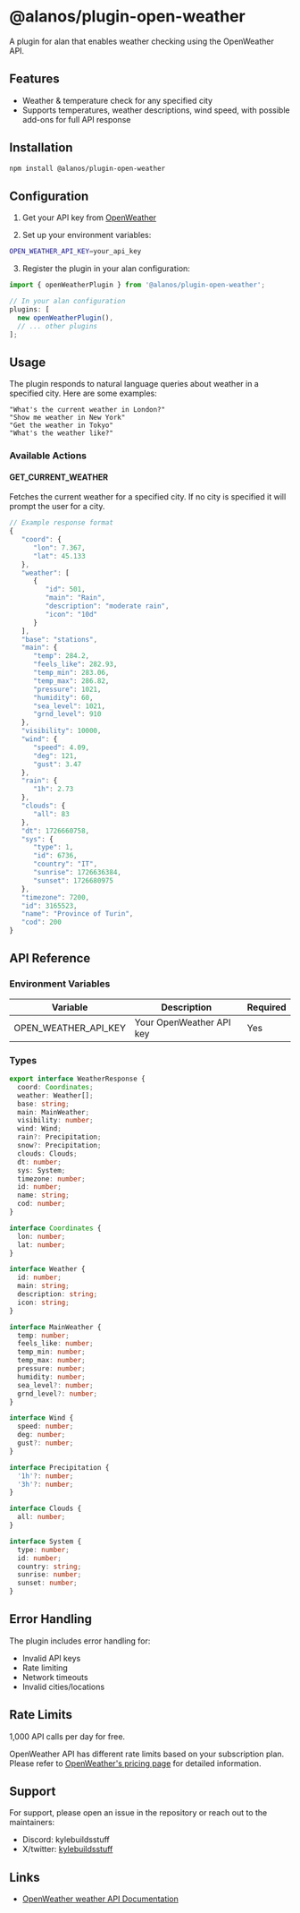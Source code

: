 # @alanos/plugin-open-weather

A plugin for alan that enables weather checking using the OpenWeather API.

## Features

- Weather & temperature check for any specified city
- Supports temperatures, weather descriptions, wind speed, with possible add-ons for full API response

## Installation

```bash
npm install @alanos/plugin-open-weather
```

## Configuration

1. Get your API key from [OpenWeather](https://openweathermap.org/api)

2. Set up your environment variables:

```bash
OPEN_WEATHER_API_KEY=your_api_key
```

3. Register the plugin in your alan configuration:

```typescript
import { openWeatherPlugin } from '@alanos/plugin-open-weather';

// In your alan configuration
plugins: [
  new openWeatherPlugin(),
  // ... other plugins
];
```

## Usage

The plugin responds to natural language queries about weather in a specified city. Here are some examples:

```plaintext
"What's the current weather in London?"
"Show me weather in New York"
"Get the weather in Tokyo"
"What's the weather like?"
```

### Available Actions

#### GET_CURRENT_WEATHER

Fetches the current weather for a specified city. If no city is specified it will prompt the user for a city.

```typescript
// Example response format
{
   "coord": {
      "lon": 7.367,
      "lat": 45.133
   },
   "weather": [
      {
         "id": 501,
         "main": "Rain",
         "description": "moderate rain",
         "icon": "10d"
      }
   ],
   "base": "stations",
   "main": {
      "temp": 284.2,
      "feels_like": 282.93,
      "temp_min": 283.06,
      "temp_max": 286.82,
      "pressure": 1021,
      "humidity": 60,
      "sea_level": 1021,
      "grnd_level": 910
   },
   "visibility": 10000,
   "wind": {
      "speed": 4.09,
      "deg": 121,
      "gust": 3.47
   },
   "rain": {
      "1h": 2.73
   },
   "clouds": {
      "all": 83
   },
   "dt": 1726660758,
   "sys": {
      "type": 1,
      "id": 6736,
      "country": "IT",
      "sunrise": 1726636384,
      "sunset": 1726680975
   },
   "timezone": 7200,
   "id": 3165523,
   "name": "Province of Turin",
   "cod": 200
}
```

## API Reference

### Environment Variables

| Variable             | Description              | Required |
| -------------------- | ------------------------ | -------- |
| OPEN_WEATHER_API_KEY | Your OpenWeather API key | Yes      |

### Types

```typescript
export interface WeatherResponse {
  coord: Coordinates;
  weather: Weather[];
  base: string;
  main: MainWeather;
  visibility: number;
  wind: Wind;
  rain?: Precipitation;
  snow?: Precipitation;
  clouds: Clouds;
  dt: number;
  sys: System;
  timezone: number;
  id: number;
  name: string;
  cod: number;
}

interface Coordinates {
  lon: number;
  lat: number;
}

interface Weather {
  id: number;
  main: string;
  description: string;
  icon: string;
}

interface MainWeather {
  temp: number;
  feels_like: number;
  temp_min: number;
  temp_max: number;
  pressure: number;
  humidity: number;
  sea_level?: number;
  grnd_level?: number;
}

interface Wind {
  speed: number;
  deg: number;
  gust?: number;
}

interface Precipitation {
  '1h'?: number;
  '3h'?: number;
}

interface Clouds {
  all: number;
}

interface System {
  type: number;
  id: number;
  country: string;
  sunrise: number;
  sunset: number;
}
```

## Error Handling

The plugin includes error handling for:

- Invalid API keys
- Rate limiting
- Network timeouts
- Invalid cities/locations

## Rate Limits

1,000 API calls per day for free.

OpenWeather API has different rate limits based on your subscription plan. Please refer to [OpenWeather's pricing page](https://openweathermap.org/api) for detailed information.

## Support

For support, please open an issue in the repository or reach out to the maintainers:

- Discord: kylebuildsstuff
- X/twitter: [kylebuildsstuff](https://x.com/kylebuildsstuff)

## Links

- [OpenWeather weather API Documentation](https://openweathermap.org/current)
